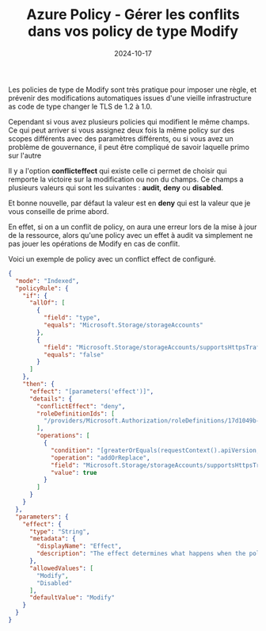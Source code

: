 ﻿---
layout: post
title: Azure Policy - Gérer les conflits dans vos policy de type Modify
date: 2024-10-17
categories: [ "Azure", "Policy" ]
githubcommentIdtoreplace: 
---

Les policies de type de Modify sont très pratique pour imposer une règle, et prévenir des modifications automatiques issues d'une vieille infrastructure as code de type changer le TLS de 1.2 à 1.0.

Cependant si vous avez plusieurs policies qui modifient le même champs. Ce qui peut arriver si vous assignez deux fois la même policy sur des scopes différents avec des paramètres différents, ou si vous avez un problème de gouvernance, il peut être compliqué de savoir laquelle primo sur l'autre

Il y a l'option __conflicteffect__ qui existe celle ci permet de choisir qui remporte la victoire sur la modification ou non du champs. Ce champs a plusieurs valeurs qui sont les suivantes : __audit__, __deny__ ou __disabled__.

Et bonne nouvelle, par défaut la valeur est en __deny__ qui est la valeur que je vous conseille de prime abord.

En effet, si on a un conflit de policy, on aura une erreur lors de la mise à jour de la ressource, alors qu'une policy avec un effet à audit va simplement ne pas jouer les opérations de Modify en cas de conflit.

Voici un exemple de policy avec un conflict effect de configuré.

```json
{
  "mode": "Indexed",
  "policyRule": {
    "if": {
      "allOf": [
        {
          "field": "type",
          "equals": "Microsoft.Storage/storageAccounts"
        },
        {
          "field": "Microsoft.Storage/storageAccounts/supportsHttpsTrafficOnly",
          "equals": "false"
        }
      ]
    },
    "then": {
      "effect": "[parameters('effect')]",
      "details": {
        "conflictEffect": "deny",
        "roleDefinitionIds": [
          "/providers/Microsoft.Authorization/roleDefinitions/17d1049b-9a84-46fb-8f53-869881c3d3ab"
        ],
        "operations": [
          {
            "condition": "[greaterOrEquals(requestContext().apiVersion, '2019-04-01')]",
            "operation": "addOrReplace",
            "field": "Microsoft.Storage/storageAccounts/supportsHttpsTrafficOnly",
            "value": true
          }
        ]
      }
    }
  },
  "parameters": {
    "effect": {
      "type": "String",
      "metadata": {
        "displayName": "Effect",
        "description": "The effect determines what happens when the policy rule is evaluated to match"
      },
      "allowedValues": [
        "Modify",
        "Disabled"
      ],
      "defaultValue": "Modify"
    }
  }
}
```

